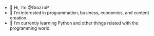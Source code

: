 - 👋 Hi, I’m @GrozzoP
- 👀 I’m interested in programmation, business, economics, and content creation.
- 🌱 I’m currently learning Python and other things related with the programming world.
